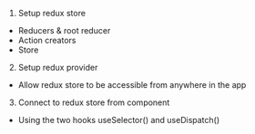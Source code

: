 1. Setup redux store
- Reducers & root reducer
- Action creators
- Store

2. Setup redux provider
- Allow redux store to be accessible from anywhere in the app

3. Connect to redux store from component
- Using the two hooks useSelector() and useDispatch()